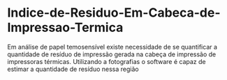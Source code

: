 # Indice-de-Residuo-Em-Cabeca-de-Impressao-Termica
Em análise de papel temosensível existe necessidade de se quantificar a quantidade de resíduo de impressão gerada na cabeça de impressão de impressoras térmicas.
Utilizando a fotografias o software é capaz de estimar a quantidade de resíduo nessa região
